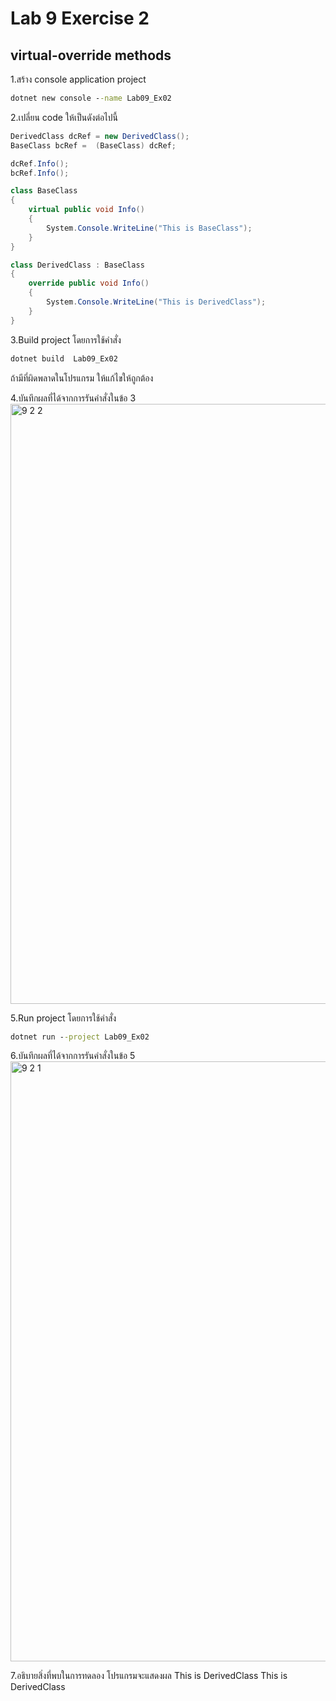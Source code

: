# Lab 9 Exercise 2

## virtual-override methods

1.สร้าง console application project

```cmd
dotnet new console --name Lab09_Ex02
```

2.เปลี่ยน code ให้เป็นดังต่อไปนี้

```cs
DerivedClass dcRef = new DerivedClass();
BaseClass bcRef =  (BaseClass) dcRef;

dcRef.Info();
bcRef.Info();

class BaseClass
{
    virtual public void Info()
    {
        System.Console.WriteLine("This is BaseClass");
    }
}

class DerivedClass : BaseClass
{
    override public void Info()
    {
        System.Console.WriteLine("This is DerivedClass");
    }
}
```

3.Build project โดยการใช้คำสั่ง

```cmd
dotnet build  Lab09_Ex02
```

ถ้ามีที่ผิดพลาดในโปรแกรม ให้แก้ไขให้ถูกต้อง

4.บันทึกผลที่ได้จากการรันคำสั่งในข้อ 3
<img width="960" alt="9 2 2" src="https://github.com/NathaphonTan/03376836-OOP-2566-Lab-09/assets/144870609/6600b2de-9b12-40f0-891d-c255a95669e2">

5.Run project โดยการใช้คำสั่ง

```cmd
dotnet run --project Lab09_Ex02
```

6.บันทึกผลที่ได้จากการรันคำสั่งในข้อ 5
<img width="960" alt="9 2 1" src="https://github.com/NathaphonTan/03376836-OOP-2566-Lab-09/assets/144870609/680986a6-357a-4c03-a536-9d63b2d18e67">

7.อธิบายสิ่งที่พบในการทดลอง
โปรแกรมจะแสดงผล
This is DerivedClass
This is DerivedClass
